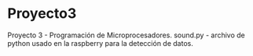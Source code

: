 # Proyecto3
Proyecto 3 - Programación de Microprocesadores.
sound.py - archivo de python usado en la raspberry para la detección de datos.
